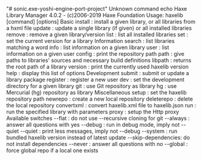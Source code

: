 "# sonic.exe-yoshi-engine-port-project" 
Unknown command echo
Haxe Library Manager 4.0.2 - (c)2006-2019 Haxe Foundation
  Usage: haxelib [command] [options]
  Basic
    install            : install a given library, or all libraries from a hxml file
    update             : update a single library (if given) or all installed libraries
    remove             : remove a given library/version
    list               : list all installed libraries
    set                : set the current version for a library
  Information
    search             : list libraries matching a word
    info               : list information on a given library
    user               : list information on a given user
    config             : print the repository path
    path               : give paths to libraries' sources and necessary build definitions
    libpath            : returns the root path of a library
    version            : print the currently used haxelib version
    help               : display this list of options
  Development
    submit             : submit or update a library package
    register           : register a new user
    dev                : set the development directory for a given library
    git                : use Git repository as library
    hg                 : use Mercurial (hg) repository as library
  Miscellaneous
    setup              : set the haxelib repository path
    newrepo            : create a new local repository
    deleterepo         : delete the local repository
    convertxml         : convert haxelib.xml file to haxelib.json
    run                : run the specified library with parameters
    proxy              : setup the Http proxy
  Available switches
    --flat             : do not use --recursive cloning for git
    --always           : answer all questions with yes
    --debug            : run in debug mode, imply not --quiet
    --quiet            : print less messages, imply not --debug
    --system           : run bundled haxelib version instead of latest update
    --skip-dependencies: do not install dependencies
    --never            : answer all questions with no
    --global           : force global repo if a local one exists
